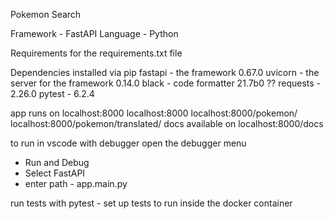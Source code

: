 Pokemon Search

Framework - FastAPI
Language - Python

Requirements for the requirements.txt file

Dependencies installed via pip
fastapi - the framework 0.67.0
uvicorn - the server for the framework 0.14.0
black - code formatter 21.7b0 ??
requests - 2.26.0
pytest - 6.2.4

app runs on localhost:8000
localhost:8000
localhost:8000/pokemon/<pokemon-name>
localhost:8000/pokemon/translated/<pokemon-name>
docs available on localhost:8000/docs

to run in vscode with debugger open the debugger menu

- Run and Debug
- Select FastAPI
- enter path - app.main.py

run tests with pytest - set up tests to run inside the docker container
